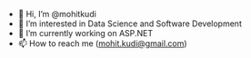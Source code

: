 - 👋 Hi, I’m @mohitkudi
- 👀 I’m interested in Data Science and Software Development
- 🌱 I’m currently working on ASP.NET
- 📫 How to reach me (mohit.kudi@gmail.com)

<!---
mohitkudi/mohitkudi is a ✨ special ✨ repository because its `README.md` (this file) appears on your GitHub profile.
You can click the Preview link to take a look at your changes.
--->

